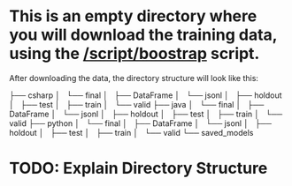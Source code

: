 # This is an empty directory where you will download the training data, using the [/script/boostrap](/script/boostrap) script.

After downloading the data, the directory structure will look like this:

├── csharp
│   └── final
│       ├── DataFrame
│       └── jsonl
│           ├── holdout
│           ├── test
│           ├── train
│           └── valid
├── java
│   └── final
│       ├── DataFrame
│       └── jsonl
│           ├── holdout
│           ├── test
│           ├── train
│           └── valid
├── python
│   └── final
│       ├── DataFrame
│       └── jsonl
│           ├── holdout
│           ├── test
│           ├── train
│           └── valid
└── saved_models

# TODO: Explain Directory Structure